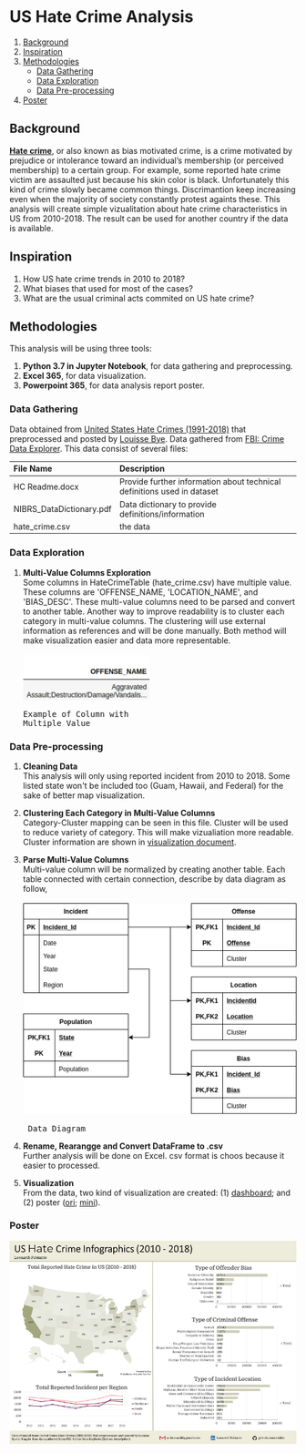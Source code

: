 # US Hate Crime Analysis

1. [Background](#background)
2. [Inspiration](#inspiration)
3. [Methodologies](#methodologies)
    - [Data Gathering](#data-gathering)
    - [Data Exploration](#data-exploration)
    - [Data Pre-processing](#data-pre-processing)
4. [Poster](#poster)
    
<a name='background'></a>
## Background

[**Hate crime**](https://en.wikipedia.org/wiki/Hate_crime), or also known as bias motivated crime, is a crime motivated by prejudice or intolerance toward an individual’s membership (or perceived membership) to a certain group. For example, some reported hate crime victim are assaulted just because his skin color is black. Unfortunately this kind of crime slowly became common things. Discrimantion keep increasing even when the majority of society constantly protest againts these. This analysis will create simple vizualitation about hate crime characteristics in US from 2010-2018. The result can be used for another country if the data is available. 

<a name='inspiration'></a>
## Inspiration

1. How US hate crime trends in 2010 to 2018?
2. What biases that used for most of the cases?
3. What are the usual criminal acts commited on US hate crime?

<a name='methodologies'></a>
## Methodologies

This analysis will be using three tools:
1. **Python 3.7 in Jupyter Notebook**, for data gathering and preprocessing.
2. **Excel 365**, for data visualization.
3. **Powerpoint 365**, for data analysis report poster.

<a name='data-gathering'></a>
### Data Gathering

Data obtained from [United States Hate Crimes (1991-2018)](https://www.kaggle.com/louissebye/united-states-hate-crimes-19912017) that preprocessed and posted by [Louisse Bye](https://www.kaggle.com/louissebye). Data gathered from [FBI: Crime Data Explorer](https://crime-data-explorer.fr.cloud.gov/downloads-and-docs). This data consist of several files:

|File Name|Description|
|:---|:---|
|HC Readme.docx|Provide further information about technical definitions used in dataset|
|NIBRS_DataDictionary.pdf|Data dictionary to provide definitions/information|
|hate_crime.csv|the data|

<a name='data-exploration'></a>
### Data Exploration

1. **Multi-Value Columns Exploration**
<br>Some columns in HateCrimeTable (hate_crime.csv) have multiple value. These columns are 'OFFENSE_NAME, 'LOCATION_NAME', and 'BIAS_DESC'. These multi-value columns need to be parsed and convert to another table. Another way to improve readability is to cluster each category in multi-value columns. The clustering will use external information as references and will be done manually. Both method will make visualization easier and data more representable.
<br><br>![multi-value-column-example](https://github.com/avidito/us-hate-crime-report/blob/master/media/multi_value_example.png)
<br><pre>Example of Column with Multiple Value</pre>

<a name='data-pre-processing'></a>
### Data Pre-processing

1. **Cleaning Data**
<br>This analysis will only using reported incident from 2010 to 2018. Some listed state won't be included too (Guam, Hawaii, and Federal) for the sake of better map visualization.

2. **Clustering Each Category in Multi-Value Columns**
<br>Category-Cluster mapping can be seen in this file. Cluster will be used to reduce variety of category. This will make vizualiation more readable. Cluster information are shown in [visualization document](https://github.com/avidito/us-hate-crime-report/blob/master/visualization.xlsx).

3. **Parse Multi-Value Columns**
<br>Multi-value column will be normalized by creating another table. Each table connected with certain connection, describe by data diagram as follow,
<br><br>![data-diagram](https://github.com/avidito/us-hate-crime-report/blob/master/media/data_diagram.png)
<br><pre>                      Data Diagram</pre>

4. **Rename, Rearangge and Convert DataFrame to .csv**
<br>Further analysis will be done on Excel. csv format is choos because it easier to processed.

5. **Visualization**
<br>From the data, two kind of visualization are created: (1) [dashboard](https://github.com/avidito/us-hate-crime-report/blob/master/visualization.xlsx); and (2) poster ([ori](https://github.com/avidito/us-hate-crime-report/blob/master/media/poster.png); [mini](https://github.com/avidito/us-hate-crime-report/blob/master/media/poster_mini.png)). 

<a name='poster'></a>
### Poster

![poster](https://github.com/avidito/us-hate-crime-report/blob/master/media/poster_mini.png)
